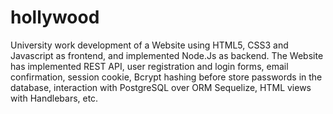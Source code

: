 # hollywood

University work development of a Website using HTML5, CSS3 and Javascript as frontend, and implemented Node.Js as backend. The Website has implemented REST API, user registration and login forms, email confirmation, session cookie, Bcrypt hashing before store passwords in the database, interaction with PostgreSQL over ORM Sequelize, HTML views with Handlebars, etc.

